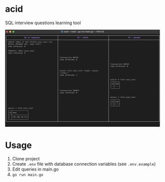 # acid
SQL interview questions learning tool

![](docs/tx_screeshot.png)

# Usage

1. Clone project
2. Create `.env` file with database connection variables (see `.env.example`)
3. Edit queries in main.go
4. `go run main.go`
